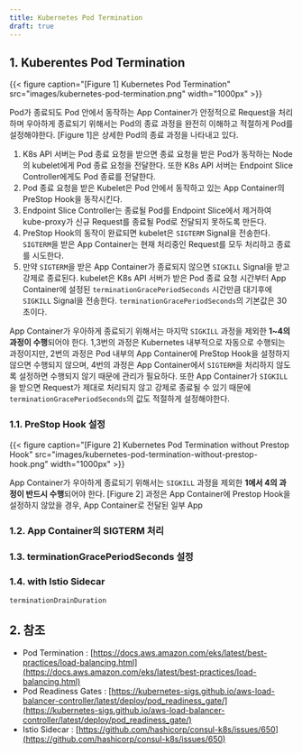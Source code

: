 ```yaml
---
title: Kubernetes Pod Termination
draft: true
---
```


## 1. Kuberentes Pod Termination

{{< figure caption="[Figure 1] Kubernetes Pod Termination" src="images/kubernetes-pod-termination.png" width="1000px" >}}

Pod가 종료되도 Pod 안에서 동작하는 App Container가 안정적으로 Request을 처리하며 우아하게 종료되기 위해서는 Pod의 종료 과정을 완전히 이해하고 적절하게 Pod를 설정해야한다. [Figure 1]은 상세한 Pod의 종료 과정을 나타내고 있다.

1. K8s API 서버는 Pod 종료 요청을 받으면 종료 요청을 받은 Pod가 동작하는 Node의 kubelet에게 Pod 종료 요청을 전달한다. 또한 K8s API 서버는 Endpoint Slice Controller에게도 Pod 종료를 전달한다.
2. Pod 종료 요청을 받은 Kubelet은 Pod 안에서 동작하고 있는 App Container의 PreStop Hook을 동작시킨다.
3. Endpoint Slice Controller는 종료될 Pod를 Endpoint Slice에서 제거하여 kube-proxy가 신규 Request를 종료될 Pod로 전달되지 못하도록 만든다.
4. PreStop Hook의 동작이 완료되면 kubelet은 `SIGTERM` Signal을 전송한다. `SIGTERM`을 받은 App Container는 현재 처리중인 Request를 모두 처리하고 종료를 시도한다.
5. 만약 `SIGTERM`을 받은 App Container가 종료되지 않으면 `SIGKILL` Signal을 받고 강제로 종료된다. kubelet은 K8s API 서버가 받은 Pod 종료 요청 시간부터 App Container에 설정된 `terminationGracePeriodSeconds` 시간만큼 대기후에 `SIGKILL` Signal을 전송한다. `terminationGracePeriodSeconds`의 기본값은 30초이다.

App Container가 우아하게 종료되기 위해서는 마지막 `SIGKILL` 과정을 제외한 **1~4의 과정이 수행**되어야 한다. 1,3번의 과정은 Kubernetes 내부적으로 자동으로 수행되는 과정이지만, 2번의 과정은 Pod 내부의 App Container에 PreStop Hook을 설정하지 않으면 수행되지 않으며, 4번의 과정은 App Container에서 `SIGTERM`을 처리하지 않도록 설정하면 수행되지 않기 때문에 관리가 필요하다. 또한 App Container가 `SIGKILL`을 받으면 Request가 제대로 처리되지 않고 강제로 종료될 수 있기 때문에 `terminationGracePeriodSeconds`의 값도 적절하게 설정해야한다.

### 1.1. PreStop Hook 설정

{{< figure caption="[Figure 2] Kubernetes Pod Termination without Prestop Hook" src="images/kubernetes-pod-termination-without-prestop-hook.png" width="1000px" >}}

App Container가 우아하게 종료되기 위해서는 `SIGKILL` 과정을 제외한 **1에서 4의 과정이 반드시 수행**되어야 한다. [Figure 2] 과정은 App Container에 Prestop Hook을 설정하지 않았을 경우, App Container로 전달된 일부 App 

### 1.2. App Container의 SIGTERM 처리

### 1.3. terminationGracePeriodSeconds 설정

### 1.4. with Istio Sidecar

`terminationDrainDuration`

## 2. 참조

* Pod Termination : [https://docs.aws.amazon.com/eks/latest/best-practices/load-balancing.html](https://docs.aws.amazon.com/eks/latest/best-practices/load-balancing.html)
* Pod Readiness Gates : [https://kubernetes-sigs.github.io/aws-load-balancer-controller/latest/deploy/pod_readiness_gate/](https://kubernetes-sigs.github.io/aws-load-balancer-controller/latest/deploy/pod_readiness_gate/)
* Istio Sidecar : [https://github.com/hashicorp/consul-k8s/issues/650](https://github.com/hashicorp/consul-k8s/issues/650)